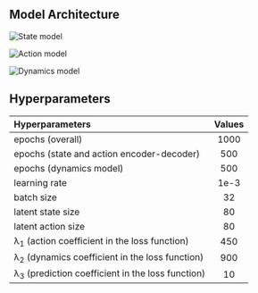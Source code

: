 ## Model Architecture

![State model]()

![Action model]()

![Dynamics model]()

## Hyperparameters

| Hyperparameters | Values | 
| :------------- | :----------: | 
|  epochs (overall) | 1000 | 
| epochs (state and action encoder-decoder) | 500 |
| epochs (dynamics model) | 500 |
| learning rate | 1e-3 |
| batch size | 32 |
| latent state size | 80 |
| latent action size | 80 |
| &lambda;<sub>1</sub> (action coefficient in the loss function) | 450 |
| &lambda;<sub>2</sub> (dynamics coefficient in the loss function) | 900 |
| &lambda;<sub>3</sub> (prediction coefficient in the loss function) | 10 |
